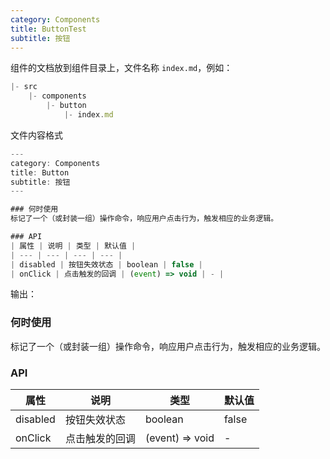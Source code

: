 ```yaml
---
category: Components
title: ButtonTest
subtitle: 按钮
---
```


组件的文档放到组件目录上，文件名称 `index.md`，例如：

````javascript
|- src
	|- components
		|- button
			|- index.md
````

文件内容格式

````javascript
---
category: Components
title: Button
subtitle: 按钮
---

### 何时使用
标记了一个（或封装一组）操作命令，响应用户点击行为，触发相应的业务逻辑。

### API
| 属性 | 说明 | 类型 | 默认值 |
| --- | --- | --- | --- |
| disabled | 按钮失效状态 | boolean | false |
| onClick | 点击触发的回调 | (event) => void | - |
````
输出：

### 何时使用
标记了一个（或封装一组）操作命令，响应用户点击行为，触发相应的业务逻辑。

### API
| 属性 | 说明 | 类型 | 默认值 |
| --- | --- | --- | --- |
| disabled | 按钮失效状态 | boolean | false |
| onClick | 点击触发的回调 | (event) => void | - |
